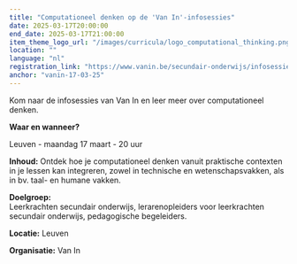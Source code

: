 ```yaml
---
title: "Computationeel denken op de 'Van In'-infosessies"
date: 2025-03-17T20:00:00
end_date: 2025-03-17T21:00:00
item_theme_logo_url: "/images/curricula/logo_computational_thinking.png"
location: ""
language: "nl"
registration_link: "https://www.vanin.be/secundair-onderwijs/infosessies/infosessies-op-locatie/"
anchor: "vanin-17-03-25"
---
```

Kom naar de infosessies van Van In en leer meer over computationeel denken.

**Waar en wanneer?**

Leuven - maandag 17 maart - 20 uur


**Inhoud:** Ontdek hoe je computationeel denken vanuit praktische contexten in je lessen kan integreren, zowel in technische en wetenschapsvakken, als in bv. taal- en humane vakken.

**Doelgroep:** <br>
Leerkrachten secundair onderwijs, lerarenopleiders voor leerkrachten secundair onderwijs, pedagogische begeleiders.

**Locatie:** Leuven

**Organisatie:** Van In
